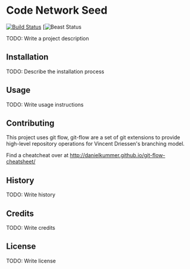 # Code Network Seed

[![Build Status](https://travis-ci.org/codenetwork/CodeNetwork-Seed.svg?branch=develop)](https://travis-ci.org/codenetwork/CodeNetwork-Seed)
[![Beast Status](https://img.shields.io/badge/Beast%20Mode-On-brightgreen.svg)

TODO: Write a project description

## Installation

TODO: Describe the installation process

## Usage

TODO: Write usage instructions

## Contributing
This project uses git flow, git-flow are a set of git extensions to provide high-level repository operations for Vincent Driessen's branching model.

Find a cheatcheat over at http://danielkummer.github.io/git-flow-cheatsheet/

## History

TODO: Write history

## Credits

TODO: Write credits

## License

TODO: Write license
